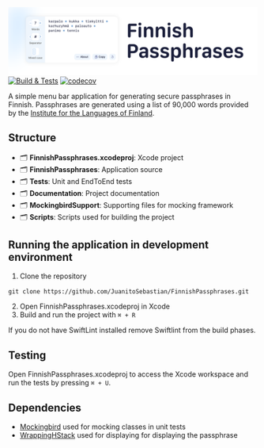 ![Screenshot of the UI](https://raw.githubusercontent.com/JuanitoSebastian/FinnishPassphrases/development/Documentation/Header.png)
[![Build & Tests](https://github.com/JuanitoSebastian/FinnishPassphrases/actions/workflows/build_test.yml/badge.svg)](https://github.com/JuanitoSebastian/FinnishPassphrases/actions/workflows/build_test.yml)
[![codecov](https://codecov.io/gh/JuanitoSebastian/FinnishPassphrases/branch/main/graph/badge.svg?token=AIWQRJR7VB)](https://codecov.io/gh/JuanitoSebastian/FinnishPassphrases)

A simple menu bar application for generating secure passphrases in Finnish. Passphrases are generated using a list of 90,000 words provided by the [Institute for the Languages of Finland](https://kaino.kotus.fi/sanat/nykysuomi/). 

## Structure
- 🗂 **FinnishPassphrases.xcodeproj**: Xcode project
- 🗂 **FinnishPassphrases**: Application source
- 🗂 **Tests**: Unit and EndToEnd tests
- 🗂 **Documentation**: Project documentation
- 🗂 **MockingbirdSupport**: Supporting files for mocking framework
- 🗂 **Scripts**: Scripts used for building the project

## Running the application in development environment
1. Clone the repository
```
git clone https://github.com/JuanitoSebastian/FinnishPassphrases.git
```
2. Open FinnishPassphrases.xcodeproj in Xcode
3. Build and run the project with `⌘ + R`

If you do not have SwiftLint installed remove Swiftlint from the build phases.

## Testing
Open FinnishPassphrases.xcodeproj to access the Xcode workspace and run the tests by pressing `⌘ + U`.

## Dependencies
- [Mockingbird](https://mockingbirdswift.com) used for mocking classes in unit tests
- [WrappingHStack](https://github.com/dkk/WrappingHStack) used for displaying for displaying the passphrase
